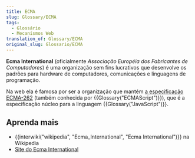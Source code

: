 ```yaml
---
title: ECMA
slug: Glossary/ECMA
tags:
  - Glossário
  - Mecanismos Web
translation_of: Glossary/ECMA
original_slug: Glossario/ECMA
---
```

**Ecma International** (oficialmente _Associação Européia dos Fabricantes de Computadores_) é uma organização sem fins lucrativos que desenvolve os padrões para hardware de computadores, comunicações e linguagens de programação.

Na web ela é famosa por ser a organização que mantém [a especificação ECMA-262](https://www.ecma-international.org/publications/standards/Ecma-262.htm) (também conhecida por {{Glossary("ECMAScript")}}), que é a especificação núcleo para a linguagem {{Glossary("JavaScript")}}.

## Aprenda mais

- {{interwiki("wikipedia", "Ecma_International", "Ecma International")}} na Wikipedia
- [Site do Ecma International](https://www.ecma-international.org/)
